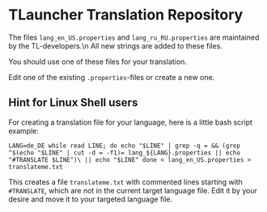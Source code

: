 # TLauncher Translation Repository
The files `lang_en_US.properties` and `lang_ru_RU.properties` are maintained by the TL-developers.\n
All new strings are added to these files.

You should use one of these files for your translation.

Edit one of the existing `.properties`-files or create a new one.

## Hint for Linux Shell users
For creating a translation file for your language, here is a little bash script example:

`LANG=de_DE
while read LINE; do
  echo "$LINE" | grep -q = && (grep ^$(echo "$LINE" | cut -d = -f1)= lang_${LANG}.properties || echo "#TRANSLATE $LINE")\
  || echo "$LINE"
done < lang_en_US.properties > translateme.txt`

This creates a file `translateme.txt` with commented lines starting with `#TRANSLATE`, which are not in the current target language file. Edit it by your desire and move it to your targeted language file.